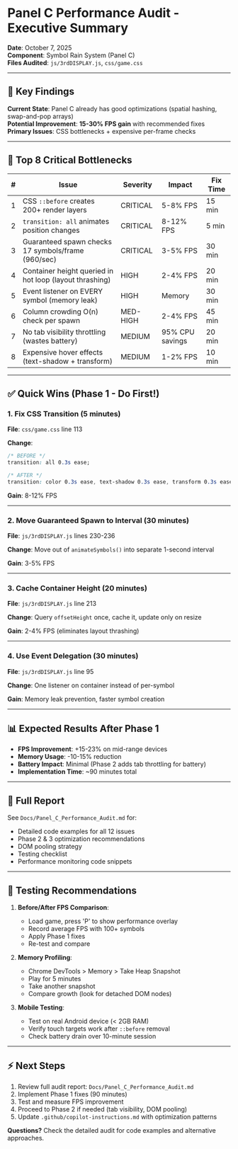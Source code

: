 # Panel C Performance Audit - Executive Summary

**Date**: October 7, 2025  
**Component**: Symbol Rain System (Panel C)  
**Files Audited**: `js/3rdDISPLAY.js`, `css/game.css`

---

## 🎯 Key Findings

**Current State**: Panel C already has good optimizations (spatial hashing, swap-and-pop arrays)  
**Potential Improvement**: **15-30% FPS gain** with recommended fixes  
**Primary Issues**: CSS bottlenecks + expensive per-frame checks

---

## 🚨 Top 8 Critical Bottlenecks

| # | Issue | Severity | Impact | Fix Time |
|---|-------|----------|--------|----------|
| 1 | CSS `::before` creates 200+ render layers | CRITICAL | 5-8% FPS | 15 min |
| 2 | `transition: all` animates position changes | CRITICAL | 8-12% FPS | 5 min |
| 3 | Guaranteed spawn checks 17 symbols/frame (960/sec) | CRITICAL | 3-5% FPS | 30 min |
| 4 | Container height queried in hot loop (layout thrashing) | HIGH | 2-4% FPS | 20 min |
| 5 | Event listener on EVERY symbol (memory leak) | HIGH | Memory | 30 min |
| 6 | Column crowding O(n) check per spawn | MED-HIGH | 2-4% FPS | 45 min |
| 7 | No tab visibility throttling (wastes battery) | MEDIUM | 95% CPU savings | 20 min |
| 8 | Expensive hover effects (text-shadow + transform) | MEDIUM | 1-2% FPS | 10 min |

---

## ✅ Quick Wins (Phase 1 - Do First!)

### 1. Fix CSS Transition (5 minutes)

**File**: `css/game.css` line 113

**Change**:

```css
/* BEFORE */
transition: all 0.3s ease;

/* AFTER */
transition: color 0.3s ease, text-shadow 0.3s ease, transform 0.3s ease;
```

**Gain**: 8-12% FPS

---

### 2. Move Guaranteed Spawn to Interval (30 minutes)

**File**: `js/3rdDISPLAY.js` lines 230-236

**Change**: Move out of `animateSymbols()` into separate 1-second interval

**Gain**: 3-5% FPS

---

### 3. Cache Container Height (20 minutes)

**File**: `js/3rdDISPLAY.js` line 213

**Change**: Query `offsetHeight` once, cache it, update only on resize

**Gain**: 2-4% FPS (eliminates layout thrashing)

---

### 4. Use Event Delegation (30 minutes)

**File**: `js/3rdDISPLAY.js` line 95

**Change**: One listener on container instead of per-symbol

**Gain**: Memory leak prevention, faster symbol creation

---

## 📊 Expected Results After Phase 1

- **FPS Improvement**: +15-23% on mid-range devices
- **Memory Usage**: -10-15% reduction
- **Battery Impact**: Minimal (Phase 2 adds tab throttling for battery)
- **Implementation Time**: ~90 minutes total

---

## 📁 Full Report

See `Docs/Panel_C_Performance_Audit.md` for:

- Detailed code examples for all 12 issues
- Phase 2 & 3 optimization recommendations
- DOM pooling strategy
- Testing checklist
- Performance monitoring code snippets

---

## 🧪 Testing Recommendations

1. **Before/After FPS Comparison**:
   - Load game, press 'P' to show performance overlay
   - Record average FPS with 100+ symbols
   - Apply Phase 1 fixes
   - Re-test and compare

2. **Memory Profiling**:
   - Chrome DevTools > Memory > Take Heap Snapshot
   - Play for 5 minutes
   - Take another snapshot
   - Compare growth (look for detached DOM nodes)

3. **Mobile Testing**:
   - Test on real Android device (< 2GB RAM)
   - Verify touch targets work after `::before` removal
   - Check battery drain over 10-minute session

---

## ⚡ Next Steps

1. Review full audit report: `Docs/Panel_C_Performance_Audit.md`
2. Implement Phase 1 fixes (90 minutes)
3. Test and measure FPS improvement
4. Proceed to Phase 2 if needed (tab visibility, DOM pooling)
5. Update `.github/copilot-instructions.md` with optimization patterns

**Questions?** Check the detailed audit for code examples and alternative approaches.

